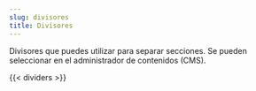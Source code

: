```yaml
---
slug: divisores
title: Divisores
---
```


Divisores que puedes utilizar para separar secciones. Se pueden seleccionar en el administrador de contenidos (CMS).

{{< dividers >}}